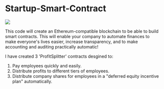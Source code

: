 # Startup-Smart-Contract

![](https://utoronto.bootcampcontent.com/utoronto-bootcamp/utor-tor-fin-pt-11-2020-u-c/-/raw/master/Homework/20-Solidity/Instructions/Images/smart-contract.png)

This code will create an Ethereum-compatible blockchain to be able to build smart contracts. This will enable your company to automate finances to make everyone's lives easier, increase transparency, and to make accounting and auditing practically automatic!

I have created 3 'ProfitSplitter' contracts desgined to:

1. Pay employees quickly and easily.
2. Distribute profits to different tiers of employees.
3. Distribute company shares for employees in a "deferred equity incentive plan" automatically.
